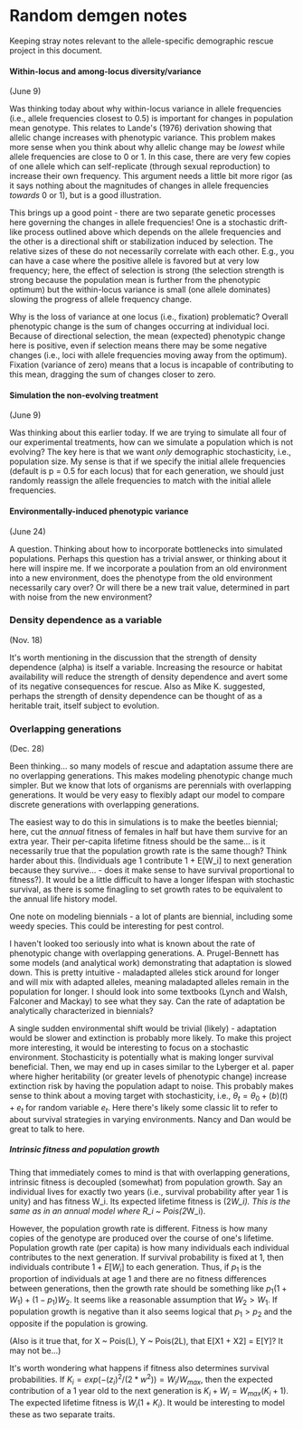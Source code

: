 # Random demgen notes

Keeping stray notes relevant to the allele-specific demographic rescue project in this document.

#### Within-locus and among-locus diversity/variance

(June 9)

Was thinking today about why within-locus variance in allele frequencies (i.e., allele frequencies closest to 0.5) is important for changes in population mean genotype. This relates to Lande's (1976) derivation showing that allelic change increases with phenotypic variance. This problem makes more sense when you think about why allelic change may be *lowest* while allele frequencies are close to 0 or 1. In this case, there are very few copies of one allele which can self-replicate (through sexual reproduction) to increase their own frequency. This argument needs a little bit more rigor (as it says nothing about the magnitudes of changes in allele frequencies *towards* 0 or 1), but is a good illustration.

This brings up a good point - there are two separate genetic processes here governing the changes in allele frequencies! One is a stochastic drift-like process outlined above which depends on the allele frequencies and the other is a directional shift or stabilization induced by selection. The relative sizes of these do not necessarily correlate with each other. E.g., you can have a case where the positive allele is favored but at very low frequency; here, the effect of selection is strong (the selection strength is strong because the population mean is further from the phenotypic optimum) but the within-locus variance is small (one allele dominates) slowing the progress of allele frequency change.

Why is the loss of variance at one locus (i.e., fixation) problematic? Overall phenotypic change is the sum of changes occurring at individual loci. Because of directional selection, the mean (expected) phenotypic change here is positive, even if selection means there may be some negative changes (i.e., loci with allele frequencies moving away from the optimum). Fixation (variance of zero) means that a locus is incapable of contributing to this mean, dragging the sum of changes closer to zero.

#### Simulation the non-evolving treatment

(June 9)

Was thinking about this earlier today. If we are trying to simulate all four of our experimental treatments, how can we simulate a population which is not evolving? The key here is that we want *only* demographic stochasticity, i.e., population size. My sense is that if we specify the initial allele frequencies (default is p = 0.5 for each locus) that for each generation, we should just randomly reassign the allele frequencies to match with the initial allele frequencies.

#### Environmentally-induced phenotypic variance

(June 24)

A question. Thinking about how to incorporate bottlenecks into simulated populations. Perhaps this question has a trivial answer, or thinking about it here will inspire me. If we incorporate a poulation from an old environment into a new environment, does the phenotype from the old environment necessarily cary over? Or will there be a new trait value, determined in part with noise from the new environment? 


### Density dependence as a variable

(Nov. 18)

It's worth mentioning in the discussion that the strength of density dependence (alpha) is itself a variable. Increasing the resource or habitat availability will reduce the strength of density dependence and avert some of its negative consequences for rescue. Also as Mike K. suggested, perhaps the strength of density dependence can be thought of as a heritable trait, itself subject to evolution.

### Overlapping generations

(Dec. 28)

Been thinking... so many models of rescue and adaptation assume there are no overlapping generations. This makes modeling phenotypic change much simpler. But we know that lots of organisms are perennials with overlapping generations. It would be very easy to flexibly adapt our model to compare discrete generations with overlapping generations.

The easiest way to do this in simulations is to make the beetles biennial; here, cut the *annual* fitness of females in half but have them survive for an extra year. Their per-capita lifetime fitness should be the same... is it necessarily true that the population growth rate is the same though? Think harder about this. (Individuals age 1 contribute 1 + E[W_i] to next generation because they survive... - does it make sense to have survival proportional to fitness?). It would be a little difficult to  have a longer lifespan with stochastic survival, as there is some finagling to set growth rates to be equivalent to the annual life history model.

One note on modeling biennials - a lot of plants are biennial, including some weedy species. This could be interesting for pest control.

I haven't looked too seriously into what is known about the rate of phenotypic change with overlapping generations. A. Prugel-Bennett has some models (and analytical work) demonstrating that adaptation is slowed down. This is pretty intuitive - maladapted alleles stick around for longer and will mix with adapted alleles, meaning maladapted alleles remain in the population for longer. I should look into some textbooks (Lynch and Walsh, Falconer and Mackay) to see what they say. Can the rate of adaptation be analytically characterized in biennials? 

A single sudden environmental shift would be trivial (likely) - adaptation would be slower and extinction is probably more likely. To make this project more interesting, it would be interesting to focus on a stochastic environment. Stochasticity is potentially what is making longer survival beneficial. Then, we may end up in cases similar to the Lyberger et al. paper where higher heritability (or greater levels of phenotypic change) increase extinction risk by having the population adapt to noise. This probably makes sense to think about a moving target with stochasticity, i.e., $\theta_t = \theta_0 + (b)(t) + e_t$ for random variable $e_t$. Here there's likely some classic lit to refer to about survival strategies in varying environments. Nancy and Dan would be great to talk to here.

##### Intrinsic fitness and population growth

Thing that immediately comes to mind is that with overlapping generations, intrinsic fitness is decoupled (somewhat) from population growth. Say an individual lives for exactly two years (i.e., survival probability after year 1 is unity) and has fitness W_i. Its expected lifetime fitness is (2*W_i). This is the same as in an annual model where R_i ~ Pois(2*W_i). 

However, the population growth rate is different. Fitness is how many copies of the genotype are produced over the course of one's lifetime. Population growth rate (per capita) is how many individuals each individual contributes to the next generation. If survival probability is fixed at 1, then individuals contribute $1 + E[W_i]$ to each generation. Thus, if $p_1$ is the proportion of individuals at age 1 and there are no fitness differences between generations, then the growth rate should be something like $p_1 (1 + W_1) + (1 - p_1) W_2$. It seems like a reasonable assumption that $W_2 > W_1$. If population growth is negative than it also seems logical that $p_1 > p_2$ and the opposite if the population is growing. 

(Also is it true that, for X ~ Pois(L), Y ~ Pois(2L), that E[X1 + X2] = E[Y]? It may not be...)

It's worth wondering what happens if fitness also determines survival probabilities. If $K_i = exp(-(z_i)^2/(2*w^2)) = W_i / W_{max}$, then the expected contribution of a 1 year old to the next generation is $K_i + W_i = W_{max} (K_i + 1)$. The expected lifetime fitness is $W_i (1 + K_i)$. It would be interesting to model these as two separate traits.


